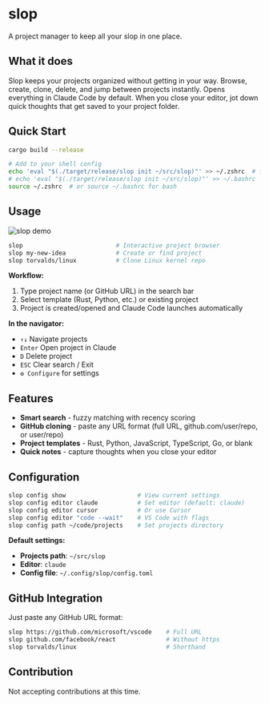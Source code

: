 # slop

A project manager to keep all your slop in one place.

## What it does

Slop keeps your projects organized without getting in your way. Browse, create, clone, delete, and jump between projects instantly. Opens everything in Claude Code by default. When you close your editor, jot down quick thoughts that get saved to your project folder.

## Quick Start

```bash
cargo build --release

# Add to your shell config
echo 'eval "$(./target/release/slop init ~/src/slop)"' >> ~/.zshrc  # for zsh
# echo 'eval "$(./target/release/slop init ~/src/slop)"' >> ~/.bashrc  # for bash
source ~/.zshrc  # or source ~/.bashrc for bash
```

## Usage

![slop demo](https://i.imgur.com/4mnxtRf.gif)

```bash
slop                          # Interactive project browser
slop my-new-idea              # Create or find project
slop torvalds/linux           # Clone Linux kernel repo
```

**Workflow:**
1. Type project name (or GitHub URL) in the search bar
2. Select template (Rust, Python, etc.) or existing project
3. Project is created/opened and Claude Code launches automatically

**In the navigator:**
- `↑↓` Navigate projects
- `Enter` Open project in Claude
- `D` Delete project
- `ESC` Clear search / Exit
- `⚙️ Configure` for settings

## Features

- **Smart search** - fuzzy matching with recency scoring
- **GitHub cloning** - paste any URL format (full URL, github.com/user/repo, or user/repo)
- **Project templates** - Rust, Python, JavaScript, TypeScript, Go, or blank
- **Quick notes** - capture thoughts when you close your editor  

## Configuration

```bash
slop config show                    # View current settings
slop config editor claude           # Set editor (default: claude)
slop config editor cursor           # Or use Cursor
slop config editor "code --wait"    # VS Code with flags
slop config path ~/code/projects    # Set projects directory
```

**Default settings:**
- **Projects path**: `~/src/slop`
- **Editor**: `claude`
- **Config file**: `~/.config/slop/config.toml`

## GitHub Integration

Just paste any GitHub URL format:
```bash
slop https://github.com/microsoft/vscode    # Full URL
slop github.com/facebook/react              # Without https
slop torvalds/linux                         # Shorthand
```

## Contribution
Not accepting contributions at this time.